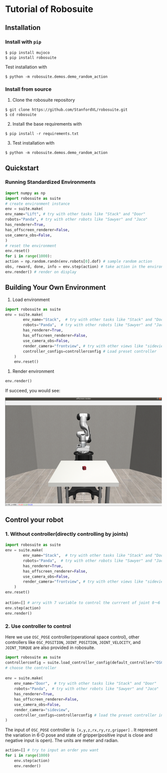 # Tutorial of Robosuite



## Installation

### Install with `pip`

```undefined
$ pip install mujoco
$ pip install robosuite
```

Test installation with

```undefined
$ python -m robosuite.demos.demo_random_action
```

### Install from source

1. Clone the robosuite repository

```undefined
$ git clone https://github.com/StanfordVL/robosuite.git
$ cd robosuite
```

2. Install the base requirements with

```undefined
$ pip install -r requirements.txt
```

3. Test installation with

```undefined
$ python -m robosuite.demos.demo_random_action
```

## Quickstart

### Running Standardized Environments

```Python
import numpy as np
import robosuite as suite
# create environment instance
env = suite.make(
env_name="Lift", # try with other tasks like "Stack" and "Door"
robots="Panda", # try with other robots like "Sawyer" and "Jaco"
has_renderer=True,
has_offscreen_renderer=False,
use_camera_obs=False,
)
# reset the environment
env.reset()
for i in range(1000):
action = np.random.randn(env.robots[0].dof) # sample random action
obs, reward, done, info = env.step(action) # take action in the environment
env.render() # render on display
```

## Building Your Own Environment

1. Load environment

```Python
import robosuite as suite
env = suite.make(
        env_name="Stack",  # try with other tasks like "Stack" and "Door"
        robots="Panda",  # try with other robots like "Sawyer" and "Jaco"
        has_renderer=True, 
        has_offscreen_renderer=False,
        use_camera_obs=False,
        render_camera="frontview", # try with other views like "sideview" and "birdview
        controller_configs=controllerconfig # Load preset controller
    )
    env.reset()
```

1. Render environment

```Python
env.render()
```

If succeed, you would see:

![Aaron Swartz](https://github.com/Xyang-X/Robosuite-with-Deepclaw/blob/main/img/robot_demo.png?raw=true)

 	 



## Control your robot

### 1. Without controller(directly controlling by joints)

```Python
import robosuite as suite
env = suite.make(
        env_name="Stack",  # try with other tasks like "Stack" and "Door"
        robots="Panda",  # try with other robots like "Sawyer" and "Jaco"
        has_renderer=True, 
        has_offscreen_renderer=False,
        use_camera_obs=False,
        render_camera="frontview", # try with other views like "sideview" and "birdview
    )
env.reset()

action=[] # arry with 7 variable to control the currrent of joint 0～6 & gripper
env.step(action)
env.render()
```

### 2. Use controller to control  

Here we use `OSC_POSE` controller(operational space control),  other controllers like `OSC_POSITION`, `JOINT_POSITION`, `JOINT_VELOCITY`, and `JOINT_TORQUE`  are also provided in robosuite. 

```Python
import robosuite as suite
controllerconfig = suite.load_controller_config(default_controller="OSC_POSE")
# choose the controller

env = suite.make(
    env_name="Door",  # try with other tasks like "Stack" and "Door"
    robots="Panda",  # try with other robots like "Sawyer" and "Jaco"
    has_renderer=True,
    has_offscreen_renderer=False,
    use_camera_obs=False,
    render_camera="sideview",
    controller_configs=controllerconfig # load the preset controller into environment
)
```

The input of `OSC_POSE` controller is` [x,y,z,rx,ry,rz,gripper]` . It represent the variation in 6-D pose and state of gripper(positive input is close and negative input is open). The units are meter and radian.

```python
action=[] # try to input an order you want
for i in range(1000)
	env.step(action)
    env.render()
```



